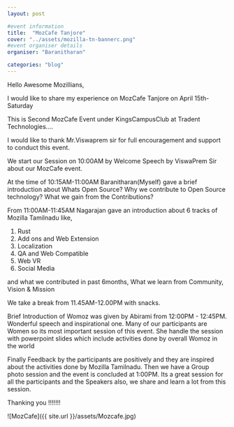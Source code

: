 ```yaml
---
layout: post

#event information
title:  "MozCafe Tanjore"
cover: "../assets/mozilla-tn-bannerc.png"
#event organiser details
organiser: "Baranitharan"

categories: "blog"
---
```


Hello Awesome Mozillians,

<p>I would like to share my experience on MozCafe Tanjore on April 15th-Saturday</p>
<p>This is Second MozCafe Event under KingsCampusClub at Tradent Technologies....</p>
<p>I would like to thank Mr.Viswaprem sir for full encouragement and support to conduct this event.</p>
<p>We start our Session on 10:00AM by Welcome Speech by ViswaPrem Sir about our MozCafe event.</p>
<p>At the time of 10:15AM-11:00AM Baranitharan(Myself) gave a brief introduction about 
Whats Open Source?
Why we contribute to Open Source technology?
What we gain from the Contributions?</p>
<p>From 11:00AM-11:45AM Nagarajan gave an introduction about 6 tracks of Mozilla Tamilnadu like,</p>

1. Rust
2. Add ons and Web Extension
3. Localization
4. QA and Web Compatible
5. Web VR
6. Social Media

<p>and what we contributed in past 6months, What we learn from Community, Vision & Mission</p>

<p>We take a break from 11.45AM-12.00PM with snacks.</p>

<p>Brief Introduction of Womoz was given by Abirami from 12:00PM - 12:45PM. Wonderful speech and inspirational one. Many of our participants are Women so its most important session of this event. She handle the session with powerpoint slides which include activities done by overall Womoz in the world</p>

<p>Finally Feedback by the participants are positively and they are inspired about the activities done by Mozilla Tamilnadu. Then we have a Group photo session and the event is concluded at 1:00PM. Its a great session for all the participants and the Speakers also, we share and learn a lot from this session.</p>


Thanking you !!!!!!!


![MozCafe]({{ site.url }}/assets/Mozcafe.jpg)
